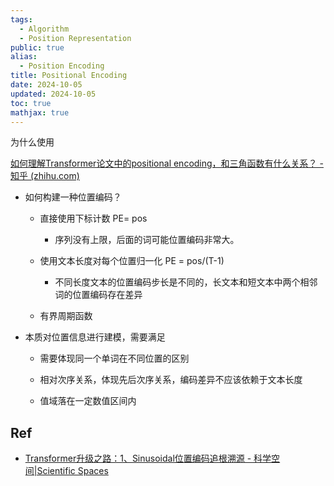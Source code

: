 ```yaml
---
tags:
  - Algorithm
  - Position Representation
public: true
alias:
  - Position Encoding
title: Positional Encoding
date: 2024-10-05
updated: 2024-10-05
toc: true
mathjax: true
---
```


为什么使用

[如何理解Transformer论文中的positional encoding，和三角函数有什么关系？ - 知乎 (zhihu.com)](https://www.zhihu.com/question/347678607)

  + 如何构建一种位置编码？

    + 直接使用下标计数 PE= pos

      + 序列没有上限，后面的词可能位置编码非常大。

    + 使用文本长度对每个位置归一化 PE = pos/(T-1)

      + 不同长度文本的位置编码步长是不同的，长文本和短文本中两个相邻词的位置编码存在差异

    + 有界周期函数

  + 本质对位置信息进行建模，需要满足

    + 需要体现同一个单词在不同位置的区别

    + 相对次序关系，体现先后次序关系，编码差异不应该依赖于文本长度

    + 值域落在一定数值区间内

## Ref

  + [Transformer升级之路：1、Sinusoidal位置编码追根溯源 - 科学空间|Scientific Spaces](https://spaces.ac.cn/archives/8231)
